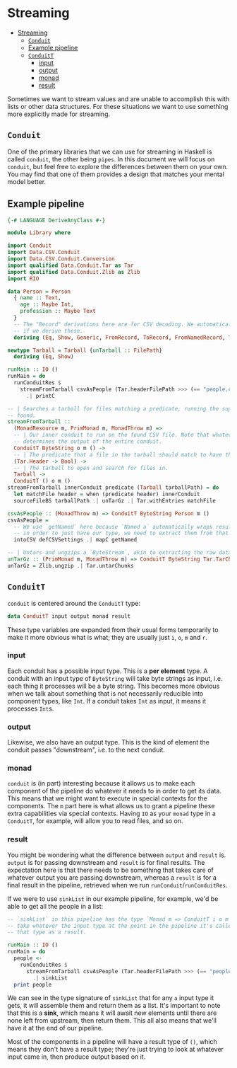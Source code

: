 # Streaming

- [Streaming](#streaming)
  - [`Conduit`](#conduit)
  - [Example pipeline](#example-pipeline)
  - [`ConduitT`](#conduitt)
    - [input](#input)
    - [output](#output)
    - [monad](#monad)
    - [result](#result)

Sometimes we want to stream values and are unable to accomplish this with lists or other data
structures. For these situations we want to use something more explicitly made for streaming.

## `Conduit`

One of the primary libraries that we can use for streaming in Haskell is called `conduit`, the other
being `pipes`. In this document we will focus on `conduit`, but feel free to explore the differences
between them on your own. You may find that one of them provides a design that matches your mental
model better.

## Example pipeline

```haskell
{-# LANGUAGE DeriveAnyClass #-}

module Library where

import Conduit
import Data.CSV.Conduit
import Data.CSV.Conduit.Conversion
import qualified Data.Conduit.Tar as Tar
import qualified Data.Conduit.Zlib as Zlib
import RIO

data Person = Person
  { name :: Text,
    age :: Maybe Int,
    profession :: Maybe Text
  }
  -- The "Record" derivations here are for CSV decoding. We automatically get CSV decoding for free
  -- if we derive these.
  deriving (Eq, Show, Generic, FromRecord, ToRecord, FromNamedRecord, ToNamedRecord)

newtype Tarball = Tarball {unTarball :: FilePath}
  deriving (Eq, Show)

runMain :: IO ()
runMain = do
  runConduitRes $
    streamFromTarball csvAsPeople (Tar.headerFilePath >>> (== "people.csv")) (Tarball "people.tgz")
      .| printC

-- | Searches a tarball for files matching a predicate, running the supplied conduit on them when
-- found.
streamFromTarball ::
  (MonadResource m, PrimMonad m, MonadThrow m) =>
  -- | Our inner conduit to run on the found CSV file. Note that whatever this conduit does
  -- determines the output of the entire conduit.
  ConduitT ByteString o m () ->
  -- | The predicate that a file in the tarball should match to have the inner conduit run on it.
  (Tar.Header -> Bool) ->
  -- | The tarball to open and search for files in.
  Tarball ->
  ConduitT () o m ()
streamFromTarball innerConduit predicate (Tarball tarballPath) = do
  let matchFile header = when (predicate header) innerConduit
  sourceFileBS tarballPath .| unTarGz .| Tar.withEntries matchFile

csvAsPeople :: (MonadThrow m) => ConduitT ByteString Person m ()
csvAsPeople =
  -- We use `getNamed` here because `Named a` automatically wraps results in a `Named` wrapper, so
  -- in order to just have our type, we need to extract them from that structure.
  intoCSV defCSVSettings .| mapC getNamed

-- | Untars and ungzips a `ByteStream`, akin to extracting the raw data from a `.tar.gz` file.
unTarGz :: (PrimMonad m, MonadThrow m) => ConduitT ByteString Tar.TarChunk m ()
unTarGz = Zlib.ungzip .| Tar.untarChunks
```

## `ConduitT`

`conduit` is centered around the `ConduitT` type:

```haskell
data ConduitT input output monad result
```

These type variables are expanded from their usual forms temporarily to make it more obvious what is
what; they are usually just `i`, `o`, `m` and `r`.

### input

Each conduit has a possible input type. This is a **per element** type. A conduit with an input type
of `ByteString` will take byte strings as input, i.e. each thing it processes will be a byte string.
This becomes more obvious when we talk about something that is not necessarily reducible into
component types, like `Int`. If a conduit takes `Int` as input, it means it processes `Int`s.

### output

Likewise, we also have an output type. This is the kind of element the conduit passes "downstream",
i.e. to the next conduit.

### monad

`conduit` is (in part) interesting because it allows us to make each component of the pipeline do
whatever it needs to in order to get its data. This means that we might want to execute in special
contexts for the components. The `m` part here is what allows us to grant a pipeline these extra
capabilities via special contexts. Having `IO` as your `monad` type in a `ConduitT`, for example,
will allow you to read files, and so on.

### result

You might be wondering what the difference between `output` and `result` is. `output` is for passing
downstream and `result` is for final results. The expectation here is that there needs to be
something that takes care of whatever output you are passing downstream, whereas a `result` is for
a final result in the pipeline, retrieved when we run `runConduit`/`runConduitRes`.

If we were to use `sinkList` in our example pipeline, for example, we'd be able to get all the
people in a list:

```haskell
-- `sinkList` in this pipeline has the type `Monad m => ConduitT i o m [i]`. This means that it will
-- take whatever the input type at the point in the pipeline it's called is and create a list of
-- that type as a result.

runMain :: IO ()
runMain = do
  people <-
    runConduitRes $
      streamFromTarball csvAsPeople (Tar.headerFilePath >>> (== "people.csv")) (Tarball "people.tgz")
        .| sinkList
  print people
```

We can see in the type signature of `sinkList` that for any `a` input type it gets, it will assemble
them and return them as a list. It's important to note that this is a **sink**, which means it will
await new elements until there are none left from upstream, then return them. This all also means
that we'll have it at the end of our pipeline.

Most of the components in a pipeline will have a result type of `()`, which means they don't have a
result type; they're just trying to look at whatever input came in, then produce output based on it.
